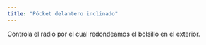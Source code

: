 ```yaml
---
title: "Pócket delantero inclinado"
---
```


Controla el radio por el cual redondeamos el bolsillo en el exterior.




